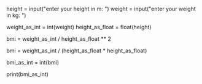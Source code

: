 
height = input("enter your height in m: ")
weight = input("enter your weight in kg: ")

weight_as_int = int(weight)
height_as_float = float(height)

bmi = weight_as_int / height_as_float ** 2

bmi = weight_as_int / (height_as_float * height_as_float)

bmi_as_int = int(bmi)

print(bmi_as_int)

